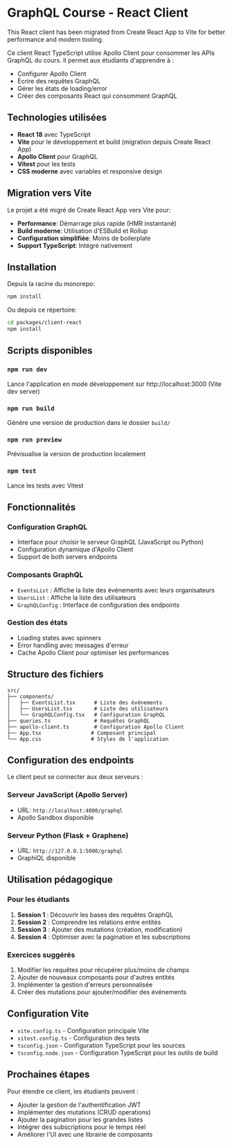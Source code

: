 # GraphQL Course - React Client

This React client has been migrated from Create React App to Vite for better performance and modern tooling.

Ce client React TypeScript utilise Apollo Client pour consommer les APIs GraphQL du cours. Il permet aux étudiants d'apprendre à :
- Configurer Apollo Client
- Écrire des requêtes GraphQL 
- Gérer les états de loading/error
- Créer des composants React qui consomment GraphQL

## Technologies utilisées
- **React 18** avec TypeScript
- **Vite** pour le développement et build (migration depuis Create React App)
- **Apollo Client** pour GraphQL
- **Vitest** pour les tests
- **CSS moderne** avec variables et responsive design

## Migration vers Vite

Le projet a été migré de Create React App vers Vite pour:
- **Performance**: Démarrage plus rapide (HMR instantané)
- **Build moderne**: Utilisation d'ESBuild et Rollup
- **Configuration simplifiée**: Moins de boilerplate
- **Support TypeScript**: Intégré nativement

## Installation

Depuis la racine du monorepo:
```bash
npm install
```

Ou depuis ce répertoire:
```bash
cd packages/client-react
npm install
```

## Scripts disponibles

### `npm run dev`
Lance l'application en mode développement sur http://localhost:3000 (Vite dev server)

### `npm run build`
Génère une version de production dans le dossier `build/`

### `npm run preview`
Prévisualise la version de production localement

### `npm test`
Lance les tests avec Vitest

## Fonctionnalités

### Configuration GraphQL
- Interface pour choisir le serveur GraphQL (JavaScript ou Python)
- Configuration dynamique d'Apollo Client
- Support de both servers endpoints

### Composants GraphQL
- `EventsList` : Affiche la liste des événements avec leurs organisateurs
- `UsersList` : Affiche la liste des utilisateurs
- `GraphQLConfig` : Interface de configuration des endpoints

### Gestion des états
- Loading states avec spinners
- Error handling avec messages d'erreur
- Cache Apollo Client pour optimiser les performances

## Structure des fichiers

```
src/
├── components/
│   ├── EventsList.tsx      # Liste des événements
│   ├── UsersList.tsx       # Liste des utilisateurs
│   └── GraphQLConfig.tsx   # Configuration GraphQL
├── queries.ts              # Requêtes GraphQL
├── apollo-client.ts        # Configuration Apollo Client
├── App.tsx                # Composant principal
└── App.css                # Styles de l'application
```

## Configuration des endpoints

Le client peut se connecter aux deux serveurs :

### Serveur JavaScript (Apollo Server)
- URL: `http://localhost:4000/graphql`
- Apollo Sandbox disponible

### Serveur Python (Flask + Graphene)  
- URL: `http://127.0.0.1:5000/graphql`
- GraphiQL disponible

## Utilisation pédagogique

### Pour les étudiants
1. **Session 1** : Découvrir les bases des requêtes GraphQL
2. **Session 2** : Comprendre les relations entre entités
3. **Session 3** : Ajouter des mutations (création, modification)
4. **Session 4** : Optimiser avec la pagination et les subscriptions

### Exercices suggérés
1. Modifier les requêtes pour récupérer plus/moins de champs
2. Ajouter de nouveaux composants pour d'autres entités
3. Implémenter la gestion d'erreurs personnalisée
4. Créer des mutations pour ajouter/modifier des événements

## Configuration Vite

- `vite.config.ts` - Configuration principale Vite
- `vitest.config.ts` - Configuration des tests
- `tsconfig.json` - Configuration TypeScript pour les sources
- `tsconfig.node.json` - Configuration TypeScript pour les outils de build

## Prochaines étapes

Pour étendre ce client, les étudiants peuvent :
- Ajouter la gestion de l'authentification JWT
- Implémenter des mutations (CRUD operations)
- Ajouter la pagination pour les grandes listes
- Intégrer des subscriptions pour le temps réel
- Améliorer l'UI avec une librairie de composants